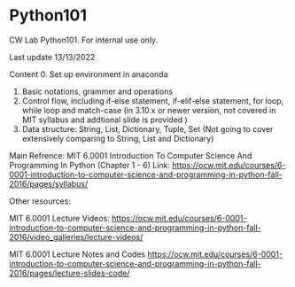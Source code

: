 # Python101
CW Lab Python101. For internal use only.

Last update 13/13/2022

Content
0. Set up environment in anaconda
1. Basic notations, grammer and operations
2. Control flow, including if-else statement, if-elif-else statement, for loop, while loop and match-case (in 3.10.x or newer version, not covered in MIT syllabus and addtional slide is provided )
3. Data structure: String, List, Dictionary, Tuple, Set (Not going to cover extensively comparing to String, List and Dictionary)


Main Refrence: MIT 6.0001 Introduction To Computer Science And Programming In Python (Chapter 1 - 6)
Link: https://ocw.mit.edu/courses/6-0001-introduction-to-computer-science-and-programming-in-python-fall-2016/pages/syllabus/

Other resources:

MIT 6.0001 Lecture Videos:
https://ocw.mit.edu/courses/6-0001-introduction-to-computer-science-and-programming-in-python-fall-2016/video_galleries/lecture-videos/

MIT 6.0001 Lecture Notes and Codes
https://ocw.mit.edu/courses/6-0001-introduction-to-computer-science-and-programming-in-python-fall-2016/pages/lecture-slides-code/

